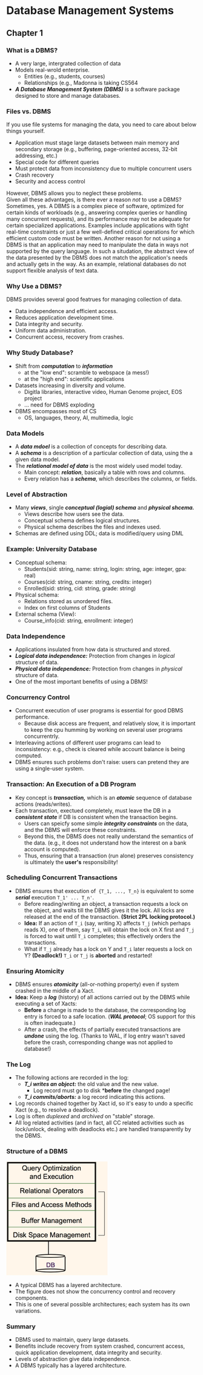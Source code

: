 # Database Management Systems
## Chapter 1
### What is a DBMS?
* A very large, intergrated collection of data
* Models real-wrold enterprise.
	* Entities (e.g., students, courses)
	* Relationships (e.g., Madonna is taking CS564
* ***A Database Management System (DBMS)*** is a software package designed to store and manage databases. 

### Files vs. DBMS
If you use file systems for managing the data, you need to care about below things yourself.

* Application must stage large datasets between main memory and secondary storage (e.g., buffering, page-oriented access, 32-bit addressing, etc.)
* Special code for different queries
* Must protect data from inconsistency due to multiple concurrent users
* Crash recovery
* Security and access control

However, DBMS allows you to neglect these problems.  
Given all these advantages, is there ever a reason *not* to use a DBMS? Sometimes, yes. A DBMS is a complex piece of software, optimized for certain kinds of workloads (e.g., answering complex queries or handling many concurrent requests), and its performance may not be adequate for certain specialized applications. Examples include applications with tight real-time constraints or just a few well-defined critical operations for which efficient custom code must be written. Another reason for not using a DBMS is that an application may need to manipulate the data in ways not supported by the query language. In such a situdation, the abstract view of the data presented by the DBMS does not match the application's needs and actually gets in the way. As an example, relational databases do not support flexible analysis of text data.

### Why Use a DBMS?
DBMS provides several good featrues for managing collection of data. 

* Data independence and efficient access.
* Reduces application development time.
* Data integrity and security.
* Uniform data administration.
* Concurrent access, recovery from crashes.

### Why Study Database?
* Shift from ***computation*** to ***information***
	* at the "low end": scramble to webspace (a mess!)
	* at the "high end": scientific applications
* Datasets increasing in diversity and volume.
	* Digitla libraries, interactive video, Human Genome project, EOS project
	* ... need for DBMS exploding
* DBMS encompasses most of CS
	* OS, languages, theory, AI, multimedia, logic

### Data Models
* A ***data mdoel*** is a collection of concepts for describing data.
* A ***schema*** is a description of a particular collection of data, using the a given data model.
* The ***relational model of data*** is the most widely used model today.
	* Main concept: ***relation***, basically a table with rows and columns.
	* Every relation has a ***schema***, which describes the columns, or fields.

### Level of Abstraction
* Many ***views***, single ***conceptual (logial) schema*** and ***physical shcema.***
	* Views describe how users see the data.
	* Conceptual schema defines logical structures.
	* Physical schema describes the files and indexes used.
* Schemas are defined using DDL; data is modified/query using DML 

### Example: University Database
* Conceptual schema:
	* Students(sid: string, name: string, login: string, age: integer, gpa: real)
	* Courses(cid: string, cname: string, credits: integer)
	* Enrolled(sid: string, cid: string, grade: string)
* Physical schema:
	* Relations stored as unordered files.
	* Index on first columns of Students
* External schema (View):
	* Course_info(cid: string, enrollment: integer)

### Data Independence
* Applications insulated from how data is structured and stored.
* ***Logical data independence:*** Protection from changes in *logical* structure of data.
* ***Physical data independence:*** Protection from changes in *physical* structure of data.
* One of the most important benefits of using a DBMS!

### Concurrency Control
* Concurrent execution of user programs is essential for good DBMS performance.
	* Because disk access are frequent, and relatively slow, it is important to keep the cpu humming by working on several user programs concurrentrly.
* Interleaving actions of different user programs can lead to inconsistency: e.g., check is cleared while account balance is being computed.
* DBMS ensures such problems don't raise: users can pretend they are using a single-user system.

### Transaction: An Execution of a DB Program
* Key concept is ***transaction,*** which is an ***atomic*** sequence of database actions (reads/writes).
* Each transaction, exectued completely, must leave the DB in a ***consistent state*** if DB is consistent when the transaction begins.
	* Users can speicfy some simple ***integrity constraints*** on the data, and the DBMS will enforce these constraints.
	* Beyond this, the DBMS does not really understand the semantics of the data. (e.g., it does not understand how the interest on a bank account is computed).
	* Thus, ensuring that a transaction (run alone) preserves consistency is ultimately the **user's** responsibility!

### Scheduling Concurrent Transactions
* DBMS ensures that execution of` {T_1, ..., T_n}` is equivalent to some ***serial*** execution `T_1' ... T_n'`.
	* Before reading/writing an object, a transaction requests a lock on the object, and waits till the DBMS gives it the lock. All locks are released at the end of the transaction. **(Strict 2PL locking protocol.)**
	* **Idea:** If an action of `T_i` (say, writing X) affects `T_j` (which perhaps reads X), one of them, say `T_i`, will obtain the lock on X first and `T_j` is forced to wait until `T_i` completes; this effectively orders the transactions.
	* What if `T_j` already has a lock on Y and `T_i` later requests a lock on Y? **(Deadlock!)** `T_i` or `T_j` is **aborted** and restarted!

### Ensuring Atomicity 
* DBMS ensures ***atomicity*** (all-or-nothing property) even if system crashed in the middle of a Xact.
* **Idea:** Keep a ***log*** (history) of all actions carried out by the DBMS while executing a set of Xacts:
	* **Before** a change is made to the database, the corresponding log entry is forced to a safe location. (***WAL protocol***; OS support for this is often inadequate.)
	* After a crash, the effects of partially executed transactions are ***undone*** using the log. (Thanks to WAL, if log entry wasn't saved before the crash, corresponding change was not applied to database!) 

### The Log
* The following actions are recorded in the log:
	* ***T_i writes an object:*** the old value and the new value.
		* Log record must go to disk ***before** the changed page!
	* ***T_i commits/aborts:*** a log record indicating this actions.
* Log records chained together by Xact id, so it's easy to undo a specific Xact (e.g., to resolve a deadlock).
* Log is often *duplexed* and *archived* on "stable" storage.
* All log related activities (and in fact, all CC related activities such as lock/unlock, dealing with deadlocks etc.) are handled transparently by the DBMS.

### Structure of a DBMS
<img src=./Image/db1.png height = 300 />

* A typical DBMS has a layered architecture.
* The figure does not show the concurrency control and recovery components.
* This is one of several possible architectures; each system has its own variations.

### Summary 
* DBMS used to maintain, query large datasets.
* Benefits include recovery from system crashed, concurrent access, quick application development, data integrity and security.
* Levels of abstraction give data independence.
* A DBMS typically has a layered architecture.
